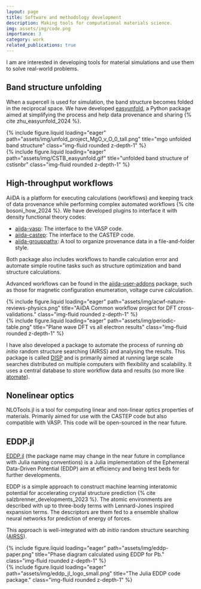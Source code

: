 ```yaml
---
layout: page
title: Software and methodology development
description: Making tools for computational materials science.
img: assets/img/code.png
importance: 3
category: work
related_publications: true
---
```


I am are interested in developing tools for material simulations and use them to solve real-world problems.

## Band structure unfolding

When a supercell is used for simulation, the band structure becomes folded in the reciprocal space.
We have developed [easyunfold](https://github.com/SMTG-Bham/easyunfold), a Python package aimed at simplifying the process and help data provenance and sharing {% cite zhu_easyunfold_2024 %}.

<div class="row justify-content-md-center">
    <div class="col-4">
        {% include figure.liquid loading="eager" path="assets/img/unfold_project_MgO_v_O_0_tall.png" title="mgo unfolded band structure" class="img-fluid rounded z-depth-1" %}
    </div>
    <div class="col-4">
        {% include figure.liquid loading="eager" path="assets/img/CSTB_easyunfold.gif" title="unfolded band structure of cstisnbr" class="img-fluid rounded z-depth-1" %}
    </div>
</div>

## High-throughput workflows

AiiDA is a platform for executing calculations (workflows) and keeping track of data provenance while performing complex automated workflows {% cite bosoni_how_2024 %}.
We have developed plugins to interface it with density functional theory codes:

- [aiida-vasp](https://github.com/aiida-vasp/aiida-vasp): The interface to the VASP code.
- [aiida-castep](https://github.com/aiida-vasp/aiida-vasp): The interface to the CASTEP code.
- [aiida-grouppathx](https://github.com/zhubonan/aiida-grouppathx): A tool to organize provenance data in a file-and-folder style.

Both package also includes workflows to handle calculation error and automate simple routine tasks such as structure optimization and band structure calculations.

Advanced workflows can be found in the [aiida-user-addons](https://github.com/SMTG-Bham/aiida-user-addons) package, such as those for magnetic configuration enumeration, voltage curve calculation.

<div class="row justify-content-md-center">
    <div class="col-4">
        {% include figure.liquid loading="eager" path="assets/img/acwf-nature-reviews-physics.png" title="AiiDA Common workflow project for DFT cross-validations." class="img-fluid rounded z-depth-1" %}
    </div>
    <div class="col-5">
        {% include figure.liquid loading="eager" path="assets/img/periodic-table.png" title="Plane wave DFT vs all electron results" class="img-fluid rounded z-depth-1" %}
    </div>
</div>

I have also developed a package to automate the process of running _ab initio_ random structure searching (AIRSS) and analysing the results.
This package is called [DISP](https://github.com/zhubonan/disp) and is primarily aimed at running large scale searches distributed on multiple computers with flexibility and scalability.
It uses a central database to store workflow data and results (so more like [atomate](https://atomate.org/)).

## Nonelinear optics

NLOTools.jl is a tool for computing linear and non-linear optics properties of materials.
Primarily aimed for use with the CASTEP code but also compatible with VASP.
This code will be open-sourced in the near future.

## EDDP.jl

[EDDP.jl](https://github.com/zhubonan/EDDP.jl) (the package name may change in the near future in compliance with Julia naming conventions) is a Julia implementation of the Ephemeral Data-Driven Potential (EDDP) aim at efficiency and being test beds for further developments.

EDDP is a simple approach to construct machine learning interatomic potential for accelerating crystal structure prediction {% cite salzbrenner_developments_2023 %}.
The atomic environments are described with up to three-body terms with Lennard-Jones inspired expansion terms.
The descriptors are them fed to a ensemble shallow neural networks for prediction of energy of forces.

This approach is well-integrated with _ab initio_ random structure searching ([AIRSS](https://www.mtg.msm.cam.ac.uk/Codes/AIRSS)).

<div class="row justify-content-md-center">
    <div class="col-5">
        {% include figure.liquid loading="eager" path="assets/img/eddp-paper.png" title="Phase diagram calculated using EDDP for Pb." class="img-fluid rounded z-depth-1" %}
    </div>
    <div class="col-3">
        {% include figure.liquid loading="eager" path="assets/img/eddp_jl_logo_small.png" title="The Julia EDDP code package." class="img-fluid rounded z-depth-1" %}
    </div>
</div>
